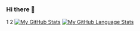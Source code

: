 ### Hi there 👋

<!--
**snoice45/snoice45** is a ✨ _special_ ✨ repository because its `README.md` (this file) appears on your GitHub profile.

Here are some ideas to get you started:

- 🔭 I’m currently working on ...
- 🌱 I’m currently learning ...
- 👯 I’m looking to collaborate on ...
- 🤔 I’m looking for help with ...
- 💬 Ask me about ...
- 📫 How to reach me: ...
- 😄 Pronouns: ...
- ⚡ Fun fact: ...
-->

1
2
[![My GitHub Stats](https://github-readme-stats.vercel.app/api/?username=snoice45&count_private=true&theme=tokyonight&showicons=true)]()
[![My GitHub Language Stats](https://github-readme-stats.vercel.app/api/top-langs/?username=snoice45&langs_count=5&theme=tokyonight)]()
